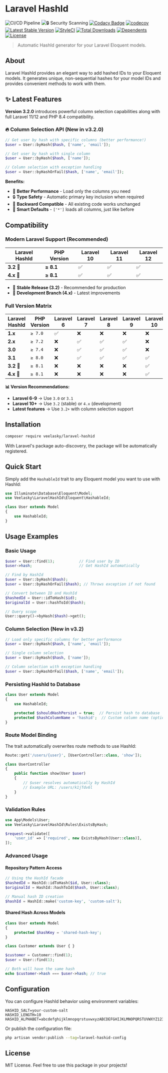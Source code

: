 # Laravel HashId

![CI/CD Pipeline](https://github.com/veelasky/laravel-hashid/workflows/CI%2FCD%20Pipeline/badge.svg)
![🔒 Security Scanning](https://github.com/veelasky/laravel-hashid/workflows/%F0%9F%94%92%20Security%20Scanning/badge.svg)
[![Codacy Badge](https://api.codacy.com/project/badge/Grade/3e929b5327a9453bb0da5cbf2ecb8794)](https://app.codacy.com/gh/veelasky/laravel-hashid?utm_source=github.com&utm_medium=referral&utm_content=veelasky/laravel-hashid&utm_campaign=Badge_Grade)
[![codecov](https://codecov.io/gh/veelasky/laravel-hashid/branch/master/graph/badge.svg?token=t95ymsMyDX)](https://codecov.io/gh/veelasky/laravel-hashid)
[![Latest Stable Version](https://poser.pugx.org/veelasky/laravel-hashid/v)](//packagist.org/packages/veelasky/laravel-hashid)
[![StyleCI](https://github.styleci.io/repos/118424643/shield?branch=master)](https://github.styleci.io/repos/118424643?branch=master)
[![Total Downloads](https://poser.pugx.org/veelasky/laravel-hashid/downloads)](//packagist.org/packages/veelasky/laravel-hashid)
[![Dependents](https://poser.pugx.org/veelasky/laravel-hashid/dependents)](//packagist.org/packages/veelasky/laravel-hashid)
[![License](https://poser.pugx.org/veelasky/laravel-hashid/license)](//packagist.org/packages/veelasky/laravel-hashid)

> Automatic HashId generator for your Laravel Eloquent models.

## About

Laravel HashId provides an elegant way to add hashed IDs to your Eloquent models. It generates unique, non-sequential hashes for your model IDs and provides convenient methods to work with them.

## ✨ Latest Features

**Version 3.2.0** introduces powerful column selection capabilities along with full Laravel 11/12 and PHP 8.4 compatibility.

### 🔥 Column Selection API (New in v3.2.0)

```php
// Get user by hash with specific columns (better performance!)
$user = User::byHash($hash, ['name', 'email']);

// Get user by hash with single column
$user = User::byHash($hash, ['name']);

// Column selection with exception handling
$user = User::byHashOrFail($hash, ['name', 'email']);
```

**Benefits:**
- 🚀 **Better Performance** - Load only the columns you need
- 🔒 **Type Safety** - Automatic primary key inclusion when required
- 🔄 **Backward Compatible** - All existing code works unchanged
- 🎯 **Smart Defaults** - `['*']` loads all columns, just like before

## Compatibility

### Modern Laravel Support (Recommended)

| Laravel HashId | PHP Version | Laravel 10 | Laravel 11 | Laravel 12 |
|----------------|-------------|-------------|-------------|-------------|
| **3.2** 🌟      | **≥ 8.1**   | ✅          | ✅          | ✅          |
| **4.x** 🚀      | **≥ 8.1**   | ✅          | ✅          | ✅          |

- 🌟 **Stable Release (3.2)** - Recommended for production
- 🚀 **Development Branch (4.x)** - Latest improvements

### Full Version Matrix

| Laravel HashId | PHP Version | Laravel 6 | Laravel 7 | Laravel 8 | Laravel 9 | Laravel 10 | Laravel 11 | Laravel 12 |
|----------------|-------------|-----------|-----------|-----------|-----------|-------------|-------------|-------------|
| **1.x**         | `≥ 7.0`   | ✅         | ❌         | ❌         | ❌         | ❌         | ❌         | ❌         |
| **2.x**         | `≥ 7.2`   | ❌         | ✅         | ✅         | ✅         | ❌         | ❌         | ❌         |
| **3.0**         | `≥ 7.4`   | ❌         | ✅         | ✅         | ✅         | ❌         | ❌         | ❌         |
| **3.1**         | `≥ 8.0`   | ❌         | ✅         | ✅         | ✅         | ✅         | ❌         | ❌         |
| **3.2** 🌟      | `≥ 8.1`   | ❌         | ❌         | ❌         | ❌         | ✅         | ✅         | ✅         |
| **4.x** 🚀      | `≥ 8.1`   | ❌         | ❌         | ❌         | ❌         | ✅         | ✅         | ✅         |

**📊 Version Recommendations:**
- **Laravel 6-9** → Use `3.0` or `3.1`
- **Laravel 10+** → Use `3.2` (stable) or `4.x` (development)
- **Latest features** → Use `3.2+` with column selection support

## Installation

```bash
composer require veelasky/laravel-hashid
```

With Laravel's package auto-discovery, the package will be automatically registered.

## Quick Start

Simply add the `HashableId` trait to any Eloquent model you want to use with HashId:

```php
use Illuminate\Database\Eloquent\Model;
use Veelasky\LaravelHashId\Eloquent\HashableId;

class User extends Model
{
    use HashableId;
}
```

## Usage Examples

### Basic Usage

```php
$user = User::find(1);           // Find user by ID
$user->hash;                     // Get HashId automatically

// Find by HashId
$user = User::byHash($hash);
$user = User::byHashOrFail($hash); // Throws exception if not found

// Convert between ID and HashId
$hashedId = User::idToHash($id);
$originalId = User::hashToId($hash);

// Query scope
User::query()->byHash($hash)->get();
```

### Column Selection (New in v3.2)

```php
// Load only specific columns for better performance
$user = User::byHash($hash, ['name', 'email']);

// Single column selection
$user = User::byHash($hash, ['name']);

// Column selection with exception handling
$user = User::byHashOrFail($hash, ['name', 'email']);
```

### Persisting HashId to Database

```php
class User extends Model
{
    use HashableId;

    protected $shouldHashPersist = true;  // Persist hash to database
    protected $hashColumnName = 'hashid';  // Custom column name (optional)
}
```

### Route Model Binding

The trait automatically overwrites route methods to use HashId:

```php
Route::get('/users/{user}', [UserController::class, 'show']);

class UserController
{
    public function show(User $user)
    {
        // $user resolves automatically by HashId
        // Example URL: /users/k1jTdv6l
    }
}
```

### Validation Rules

```php
use App\Models\User;
use Veelasky\LaravelHashId\Rules\ExistsByHash;

$request->validate([
    'user_id' => ['required', new ExistsByHash(User::class)],
]);
```

### Advanced Usage

#### Repository Pattern Access

```php
// Using the HashId facade
$hashedId = HashId::idToHash($id, User::class);
$originalId = HashId::hashToId($hash, User::class);

// Manual hash ID creation
$hashId = HashId::make('custom-key', 'custom-salt');
```

#### Shared Hash Across Models

```php
class User extends Model
{
    protected $hashKey = 'shared-hash-key';
}

class Customer extends User { }

$customer = Customer::find(1);
$user = User::find(1);

// Both will have the same hash
echo $customer->hash === $user->hash; // true
```

## Configuration

You can configure HashId behavior using environment variables:

```env
HASHID_SALT=your-custom-salt
HASHID_LENGTH=10
HASHID_ALPHABET=abcdefghijklmnopqrstuvwxyzABCDEFGHIJKLMNOPQRSTUVWXYZ1234567890
```

Or publish the configuration file:

```bash
php artisan vendor:publish --tag=laravel-hashid-config
```

## License

MIT License. Feel free to use this package in your projects!